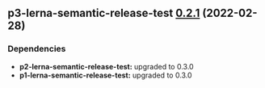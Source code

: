 ## p3-lerna-semantic-release-test [0.2.1](https://github.com/QuinnLee/lerna/compare/p3-lerna-semantic-release-test@0.2.0...p3-lerna-semantic-release-test@0.2.1) (2022-02-28)





### Dependencies

* **p2-lerna-semantic-release-test:** upgraded to 0.3.0
* **p1-lerna-semantic-release-test:** upgraded to 0.3.0
